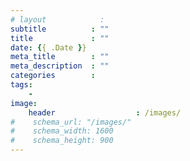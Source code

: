 ```yaml
---
# layout            : 
subtitle          : ""
title             : ""
date: {{ .Date }}
meta_title        : ""
meta_description  : ""
categories        : 
tags:
    - 
image:
    header                  : /images/
#    schema_url: "/images/"
#    schema_width: 1600
#    schema_height: 900
---
```

